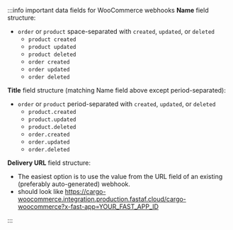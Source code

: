 :::info important data fields for WooCommerce webhooks
**Name** field structure:

- `order` or `product` space-separated with `created`, `updated`, or `deleted`
  - `product created`
  - `product updated`
  - `product deleted`
  - `order created`
  - `order updated`
  - `order deleted`

**Title** field structure (matching Name field above except period-separated):

- `order` or `product` period-separated with `created`, `updated`, or `deleted`
  - `product.created`
  - `product.updated`
  - `product.deleted`
  - `order.created`
  - `order.updated`
  - `order.deleted`

**Delivery URL** field structure:

- The easiest option is to use the value from the URL field of an existing (preferably auto-generated) webhook.
- should look like <nolink>https://cargo-woocommerce.integration.production.fastaf.cloud/cargo-woocommerce?x-fast-app=YOUR_FAST_APP_ID</nolink>

:::

